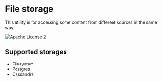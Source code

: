 # File storage
This utility is for accessing some content from different sources in the same way.

[![Apache License 2](https://img.shields.io/hexpm/l/plug.svg?style=flat)](http://www.apache.org/licenses/LICENSE-2.0)

## Supported storages

- Filesystem
- Postgres
- Cassandra
